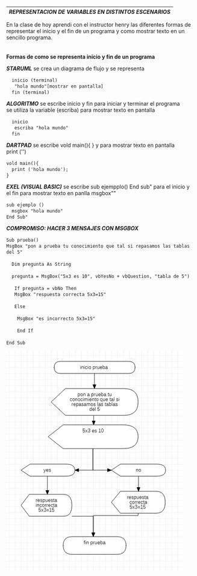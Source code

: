 | ***REPRESENTACION DE VARIABLES EN DISTINTOS ESCENARIOS*** |
| --------------------------------------------------------- |

 En la clase de hoy aprendi con el instructor henry las diferentes formas de<br>
  representar el inicio y el fin de un programa y como mostrar texto en un sencillo programa.<br>  <br>  <br> **Formas de como se representa inicio y fin de un programa**<br>  

 ***STARUML*** se crea un diagrama de flujo y se representa
```
  inicio (terminal)
   "hola mundo"[mostrar en pantalla]
  fin (terminal)
```

  ***ALGORITMO***  se escribe inicio y fin para iniciar y terminar el programa <br>
  se utiliza la variable (escriba) para  mostrar texto en pantalla

```
  inicio
   escriba "hola mundo"
  fin
```

   ***DARTPAD*** se escribe vold main(){  } y  para mostrar texto en pantalla<br>
   print ('')
  ```
  vold main(){
    print ('hola mundo');
  }
```

 ***EXEL (VISUAL BASIC)*** se escribe sub ejempplo() End sub" para el inicio y<br>
 el fin  para mostrar texto en panlla msgbox""

```
sub ejemplo ()
  msgbox "hola mundo"
End Sub"          
```

***COMPROMISO: HACER 3 MENSAJES CON MSGBOX***

```
Sub prueba()
MsgBox "pon a prueba tu conocimiento que tal si repasamos las tablas del 5"

  Dim pregunta As String

  pregunta = MsgBox("5x3 es 10", vbYesNo + vbQuestion, "tabla de 5")

   If pregunta = vbNo Then
   MsgBox "respuesta correcta 5x3=15"

   Else

    MsgBox "es incorrecto 5x3=15"

    End If

End Sub
```
![STARUML](1.jpg)
